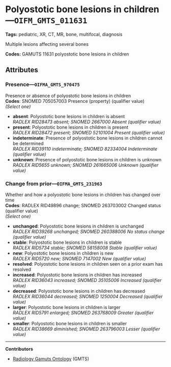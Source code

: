 # Polyostotic bone lesions in children—`OIFM_GMTS_011631`

**Tags:** pediatric, XR, CT, MR, bone, multifocal, diagnosis

Multiple lesions affecting several bones

**Codes:** GAMUTS 11631 polyostotic bone lesions in children

## Attributes

### Presence—`OIFMA_GMTS_970475`

Presence or absence of polyostotic bone lesions in children  
**Codes**: SNOMED 705057003 Presence (property) (qualifier value)  
*(Select one)*

- **absent**: Polyostotic bone lesions in children is absent  
_RADLEX RID28473 absent; SNOMED 2667000 Absent (qualifier value)_
- **present**: Polyostotic bone lesions in children is present  
_RADLEX RID28472 present; SNOMED 52101004 Present (qualifier value)_
- **indeterminate**: Presence of polyostotic bone lesions in children cannot be determined  
_RADLEX RID39110 indeterminate; SNOMED 82334004 Indeterminate (qualifier value)_
- **unknown**: Presence of polyostotic bone lesions in children is unknown  
_RADLEX RID5655 unknown; SNOMED 261665006 Unknown (qualifier value)_

### Change from prior—`OIFMA_GMTS_231963`

Whether and how a polyostotic bone lesions in children has changed over time  
**Codes**: RADLEX RID49896 change; SNOMED 263703002 Changed status (qualifier value)  
*(Select one)*

- **unchanged**: Polyostotic bone lesions in children is unchanged  
_RADLEX RID39268 unchanged; SNOMED 260388006 No status change (qualifier value)_
- **stable**: Polyostotic bone lesions in children is stable  
_RADLEX RID5734 stable; SNOMED 58158008 Stable (qualifier value)_
- **new**: Polyostotic bone lesions in children is new  
_RADLEX RID5720 new; SNOMED 7147002 New (qualifier value)_
- **resolved**: Polyostotic bone lesions in children seen on a prior exam has resolved  
- **increased**: Polyostotic bone lesions in children has increased  
_RADLEX RID36043 increased; SNOMED 35105006 Increased (qualifier value)_
- **decreased**: Polyostotic bone lesions in children has decreased  
_RADLEX RID36044 decreased; SNOMED 1250004 Decreased (qualifier value)_
- **larger**: Polyostotic bone lesions in children is larger  
_RADLEX RID5791 enlarged; SNOMED 263768009 Greater (qualifier value)_
- **smaller**: Polyostotic bone lesions in children is smaller  
_RADLEX RID38669 diminished; SNOMED 263796003 Lesser (qualifier value)_

---

**Contributors**

- [Radiology Gamuts Ontology](https://gamuts.net/) (GMTS)